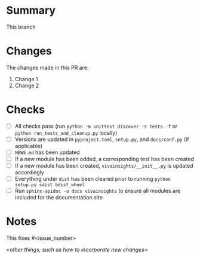 # Summary
This branch *<succinct summary of the purpose>*

# Changes
The changes made in this PR are:
1. Change 1
1. Change 2


# Checks
- [ ] All checks pass (run `python -m unittest discover -s tests -f` or `python run_tests_and_cleanup.py` locally)
- [ ] Versions are updated in `pyproject.toml`, `setup.py`, and `docs/conf.py` (if applicable)
- [ ] `NEWS.md` has been updated
- [ ] If a new module has been added, a corresponding test has been created
- [ ] If a new module has been created, `vivainsights/__init__.py` is updated accordingly
- [ ] Everything under `dist` has been cleared prior to running `python setup.py sdist bdist_wheel`
- [ ] Run `sphinx-apidoc -o docs vivainsights` to ensure all modules are included for the documentation site

# Notes
This fixes #<issue_number>

*<other things, such as how to incorporate new changes>*
*<brief summary of the purpose of this pull request>*
